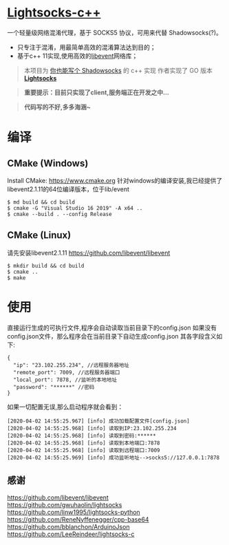 # [Lightsocks-c++](https://github.com/maxlv7/lightsocks-c++)

一个轻量级网络混淆代理，基于 SOCKS5 协议，可用来代替 Shadowsocks(?)。

- 只专注于混淆，用最简单高效的混淆算法达到目的；
- 基于c++ 11实现,使用高效的[libevent](https://github.com/libevent/libevent)网络库；

> 本项目为 [你也能写个 Shadowsocks](https://github.com/gwuhaolin/blog/issues/12) 的 c++ 实现
> 作者实现了 GO 版本 **[Lightsocks](https://github.com/gwuhaolin/lightsocks)**

> **重要提示：目前只实现了client,服务端正在开发之中...**

> **代码写的不好,多多海涵~**

# 编译
## CMake (Windows)

Install CMake: <https://www.cmake.org>
针对windows的编译安装,我已经提供了libevent2.1.11的64位编译版本，位于lib/event
```
$ md build && cd build
$ cmake -G "Visual Studio 16 2019" -A x64 ..   
$ cmake --build . --config Release 

```

## CMake (Linux)
请先安装libevent2.1.11
<https://github.com/libevent/libevent>
```
$ mkdir build && cd build 
$ cmake ..
$ make
```
# 使用
直接运行生成的可执行文件,程序会自动读取当前目录下的config.json
如果没有config.json文件，那么程序会在当前目录下自动生成config.json
其各字段含义如下:
```
{
  "ip": "23.102.255.234", //远程服务器地址
  "remote_port": 7009, //远程服务器端口
  "local_port": 7878, //监听的本地地址
  "password": "******" //密码
}
```
如果一切配置无误,那么启动程序就会看到：
```
[2020-04-02 14:55:25.967] [info] 成功加载配置文件[config.json]
[2020-04-02 14:55:25.968] [info] 读取到IP:23.102.255.234
[2020-04-02 14:55:25.968] [info] 读取到密码:******
[2020-04-02 14:55:25.968] [info] 读取到本地端口:7878
[2020-04-02 14:55:25.968] [info] 读取到远程端口:7009
[2020-04-02 14:55:25.969] [info] 成功监听地址-->socks5://127.0.0.1:7878
```

## 感谢
<https://github.com/libevent/libevent>
<https://github.com/gwuhaolin/lightsocks>
<https://github.com/linw1995/lightsocks-python>
<https://github.com/ReneNyffenegger/cpp-base64>
<https://github.com/bblanchon/ArduinoJson>
<https://github.com/LeeReindeer/lightsocks-c>

